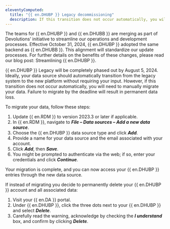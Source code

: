 ```yaml
---
eleventyComputed:
  title: "{{ en.DHUBP }} Legacy decommissioning"
  description: If this transition does not occur automatically, you will need to manually migrate your data.
---
```

The teams for {{ en.DHUBP }} and {{ en.DHUBB }} are merging as part of Devolutions’ initiative to streamline our operations and development processes. Effective October 31, 2024, {{ en.DHUBP }} adopted the same backend as {{ en.DHUBB }}. This alignment will standardize our update processes. For further details on the benefits of these changes, please read our blog post: Streamlining {{ en.DHUBP }}.

{{ en.DHUBP }} Legacy will be completely phased out by August 5, 2024. Ideally, your data source should automatically transition from the legacy system to the new platform without requiring your input. However, if this transition does not occur automatically, you will need to manually migrate your data. Failure to migrate by the deadline will result in permanent data loss.

To migrate your data, follow these steps:

1. Update {{ en.RDM }} to version 2023.3 or later if applicable.
1. In {{ en.RDM }}, navigate to ***File – Data sources – Add a new data source***.
1. Choose the {{ en.DHUBP }} data source type and click ***Add***.
1. Provide a name for your data source and the email associated with your account.
1. Click ***Add***, then ***Save***.
1. You might be prompted to authenticate via the web; if so, enter your credentials and click ***Continue***.

Your migration is complete, and you can now access your {{ en.DHUBP }} entries through the new data source.

If instead of migrating you decide to permanently delete your {{ en.DHUBP }} account and all associated data:

1. Visit your {{ en.DA }} portal.
1. Under {{ en.DHUBP }}, click the three dots next to your {{ en.DHUBP }} and select ***Delete***.
1. Carefully read the warning, acknowledge by checking the ***I understand*** box, and confirm by clicking ***Delete***.